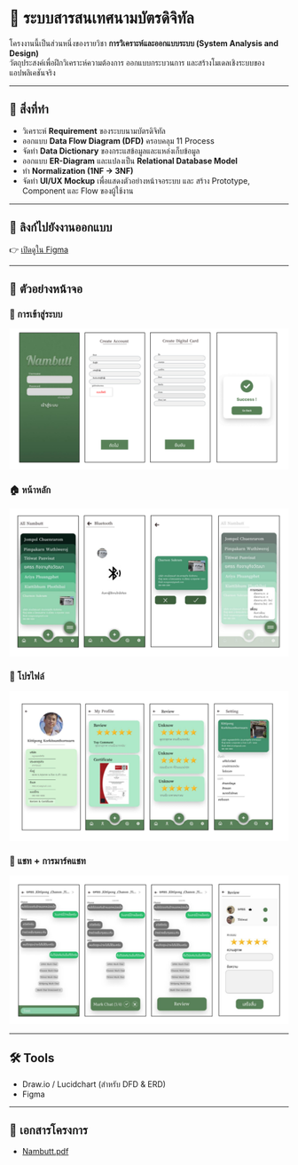 # 📌 ระบบสารสนเทศนามบัตรดิจิทัล  

โครงงานนี้เป็นส่วนหนึ่งของรายวิชา **การวิเคราะห์และออกแบบระบบ (System Analysis and Design)**  
วัตถุประสงค์เพื่อฝึกวิเคราะห์ความต้องการ ออกแบบกระบวนการ และสร้างโมเดลเชิงระบบของแอปพลิเคชันจริง  

---

## 🎯 สิ่งที่ทำ
- วิเคราะห์ **Requirement** ของระบบนามบัตรดิจิทัล  
- ออกแบบ **Data Flow Diagram (DFD)** ครอบคลุม 11 Process  
- จัดทำ **Data Dictionary** ของกระแสข้อมูลและแหล่งเก็บข้อมูล  
- ออกแบบ **ER-Diagram** และแปลงเป็น **Relational Database Model**  
- ทำ **Normalization (1NF → 3NF)**  
- จัดทำ **UI/UX Mockup** เพื่อแสดงตัวอย่างหน้าจอระบบ และ สร้าง Prototype, Component และ Flow ของผู้ใช้งาน

---

## 🔗 ลิงก์ไปยังงานออกแบบ
👉 [เปิดดูใน Figma](https://www.figma.com/design/dsOon1dN5dF4SriokJSXGg/NAMBUUT-APP-Design?m=auto&t=3IH0oK311WQtjHu1-6)

---

## 📸 ตัวอย่างหน้าจอ

### 🔑 การเข้าสู่ระบบ
![Login](screenshots/Nambutt_Login.png)

### 🏠 หน้าหลัก
![HomePage](screenshots/Nambutt_HomePage.png)

### 👤 โปรไฟล์
![Profile](screenshots/Nambutt_Profile.png)

### 💬 แชท + การมาร์คแชท
![Chat](screenshots/Nambutt_Chat.png)

---
## 🛠️ Tools
- Draw.io / Lucidchart (สำหรับ DFD & ERD)
- Figma

---

## 📄 เอกสารโครงการ
- [Nambutt.pdf](Nambutt.pdf)  
